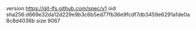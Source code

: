 version https://git-lfs.github.com/spec/v1
oid sha256:d669e32da12d229e9b3c6b5ed77fb36e9fcdf7db3459e6291a1de0a8c8d4036b
size 9067
